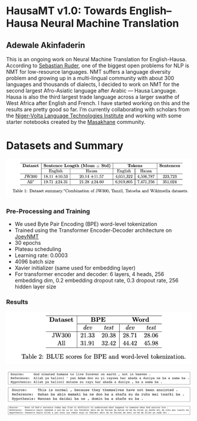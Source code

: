 # HausaMT v1.0: Towards English–Hausa Neural Machine Translation
## Adewale Akinfaderin

This is an ongoing work on Neural Machine Translation for English-Hausa. According to [Sebastian Ruder](https://ruder.io/4-biggest-open-problems-in-nlp/), one of the biggest open problems for NLP is NMT for low-resource languages. NMT suffers a language diversity problem and growing up in a multi-lingual community with about 300 languages and thousands of dialects, I decided to work on NMT for the second largest Afro-Asiatic language after Arabic — Hausa Language. Hausa is also the third largest trade language across a larger swathe of West Africa after English and French. I have started working on this and the results are pretty good so far. I’m currently collaborating with scholars from the [Niger-Volta Language Technologies Institute](https://github.com/Niger-Volta-LTI) and working with some starter notebooks created by the [Masakhane](https://www.masakhane.io) community.


# Datasets and Summary
![](https://github.com/WalePhenomenon/Hausa-NMT/blob/master/Images/Table1.png)


### Pre-Processing and Training

- We used Byte Pair Encoding (BPE) word-level tokenization
- Trained using the Transformer Encoder-Decoder architecture on [JoeyNMT](https://joeynmt.readthedocs.io/en/latest/)
- 30 epochs
- Plateau scheduling
- Learning rate: 0.0003
- 4096 batch size
- Xavier initializer (same used for embedding layer)
- For transformer encoder and decoder: 6 layers, 4 heads, 256 embedding dim, 0.2 embedding dropout rate, 0.3 dropout rate, 256 hidden layer size

### Results

![](https://github.com/WalePhenomenon/Hausa-NMT/blob/master/Images/Table2.png)

![Sample Translation](https://github.com/WalePhenomenon/Hausa-NMT/blob/master/Old_Hausa_MT/Dev_Test_1_Examples.png)







